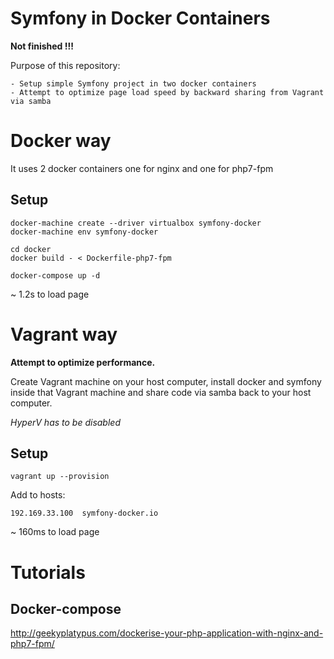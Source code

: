 # Symfony in Docker Containers

**Not finished !!!**

Purpose of this repository: 

    - Setup simple Symfony project in two docker containers
    - Attempt to optimize page load speed by backward sharing from Vagrant via samba

# Docker way

It uses 2 docker containers one for nginx and one for php7-fpm

## Setup

    docker-machine create --driver virtualbox symfony-docker
    docker-machine env symfony-docker

    cd docker
    docker build - < Dockerfile-php7-fpm

    docker-compose up -d

~ 1.2s to load page

# Vagrant way

**Attempt to optimize performance.**

Create Vagrant machine on your host computer, install docker and symfony inside that Vagrant machine and share code via samba back to your host computer.

*HyperV has to be disabled*

## Setup

    vagrant up --provision

Add to hosts:

    192.169.33.100  symfony-docker.io

~ 160ms to load page


# Tutorials

## Docker-compose

http://geekyplatypus.com/dockerise-your-php-application-with-nginx-and-php7-fpm/